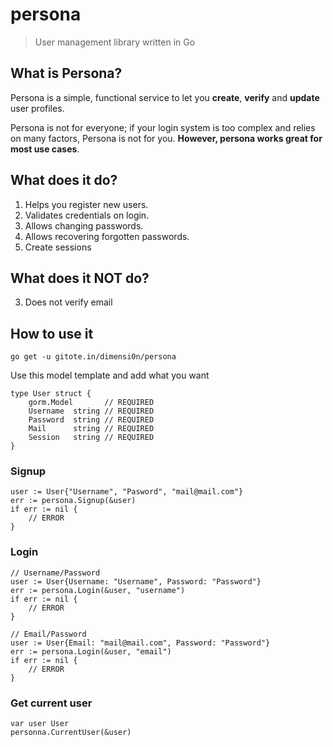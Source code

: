 # persona

> User management library written in Go

## What is Persona?

Persona is a simple, functional service to let you **create**, **verify** and **update** user profiles.

Persona is not for everyone; if your login system is too complex and relies on many factors, Persona is not for you. **However, persona works great for most use cases**.

## What does it do?
1. Helps you register new users.
3. Validates credentials on login.
5. Allows changing passwords.
6. Allows recovering forgotten passwords.
7. Create sessions

## What does it NOT do?
3. Does not verify email

## How to use it

    go get -u gitote.in/dimensi0n/persona
    
Use this model template and add what you want

```golang
type User struct {
    gorm.Model       // REQUIRED
    Username  string // REQUIRED
    Password  string // REQUIRED
    Mail      string // REQUIRED
    Session   string // REQUIRED
}
```

### Signup

```golang
user := User{"Username", "Pasword", "mail@mail.com"}
err := persona.Signup(&user)
if err := nil {
    // ERROR 
}
```

### Login

```golang
// Username/Password
user := User{Username: "Username", Password: "Password"}
err := persona.Login(&user, "username")
if err := nil {
    // ERROR 
}

// Email/Password
user := User{Email: "mail@mail.com", Password: "Password"}
err := persona.Login(&user, "email")
if err := nil {
    // ERROR 
}
```

### Get current user

```golang
var user User
personna.CurrentUser(&user)
```
